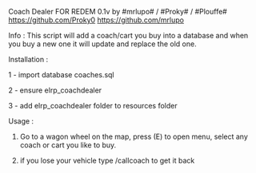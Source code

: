 Coach Dealer FOR REDEM 0.1v by #mrlupo# / #Proky# / #Plouffe#  
https://github.com/Proky0
https://github.com/mrlupo

Info :
This script will add a coach/cart you buy into a database and when you buy a new one it will update and replace the old one.


Installation :

1 - import database coaches.sql

2 - ensure elrp_coachdealer

3 - add elrp_coachdealer folder to resources folder



Usage : 

1. Go to a wagon wheel on the map, press (E) to open menu, select any coach or cart you like to buy.

2. if you lose your vehicle type /callcoach to get it back


